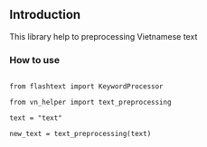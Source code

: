 ## Introduction

This library help to preprocessing Vietnamese text

### How to use

```

from flashtext import KeywordProcessor

from vn_helper import text_preprocessing

text = "text"

new_text = text_preprocessing(text)

```
